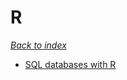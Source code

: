 # R

*[Back to index](https://alexis-ribal.github.io/alexis/)*

- [SQL databases with R](https://datacarpentry.org/R-ecology-lesson/05-r-and-databases.html)
